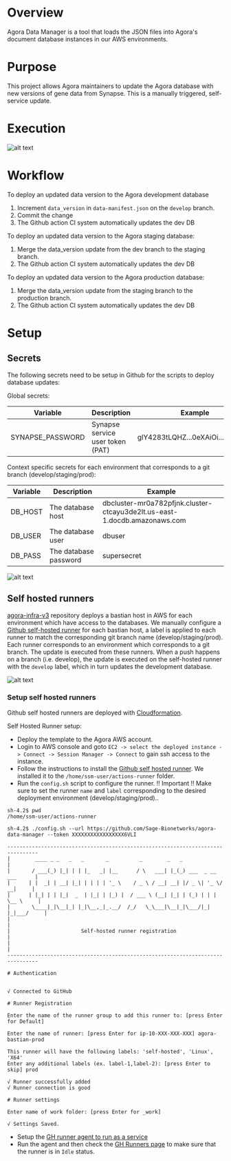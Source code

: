 # Overview
Agora Data Manager is a tool that loads the JSON files into Agora's document database
instances in our AWS environments.

# Purpose
This project allows Agora maintainers to update the Agora database with
new versions of gene data from Synapse.  This is a manually triggered,
self-service update.

# Execution

![alt text][db_update]

# Workflow

To deploy an updated data version to the Agora development database
1. Increment `data_version` in `data-manifest.json` on the `develop` branch.
2. Commit the change
3. The Github action CI system automatically updates the dev DB


To deploy an updated data version to the Agora staging database:
1. Merge the data_version update from the dev branch to the staging branch.
2. The Github action CI system automatically updates the dev DB

To deploy an updated data version to the Agora production database:
1. Merge the data_version update from the staging branch to the production branch.
2. The Github action CI system automatically updates the dev DB


# Setup

## Secrets

The following secrets need to be setup in Github for the scripts to deploy database updates:

Global secrets:

| Variable             | Description                      | Example                          |
|----------------------|----------------------------------|----------------------------------|
| SYNAPSE_PASSWORD     | Synapse service user token (PAT) | glY4283tLQHZ...0eXAiOi...JKV1QiL |


Context specific secrets for each environment that corresponds to a git branch (develop/staging/prod):

| Variable  | Description                 | Example                                                                   |
|-----------|-----------------------------|---------------------------------------------------------------------------|
| DB_HOST   | The database host           | dbcluster-mr0a782pfjnk.cluster-ctcayu3de2lt.us-east-1.docdb.amazonaws.com |
| DB_USER   | The database user           | dbuser                                                                    |
| DB_PASS   | The database password       | supersecret                                                               |


![alt text][github_secrets]


## Self hosted runners

[agora-infra-v3] repository deploys a bastian host in AWS for each environment which have access to
the databases.  We manually configure a [Github self-hosted runner](https://docs.github.com/en/actions/hosting-your-own-runners)
for each bastian host, a label is applied to each runner to match the corresponding git branch name (develop/staging/prod).
Each runner corresponds to an environment which corresponds to a git branch. The update is
executed from these runners.  When a push happens on a branch (i.e. develop), the update
is executed on the self-hosted runner with the `develop` label, which in turn updates the development database.


![alt text][self_hosted_runners]


### Setup self hosted runners

Github self hosted runners are deployed with [Cloudformation](https://github.com/Sage-Bionetworks-IT/agora-infra-v3/blob/dev/src/bastion_stack.py).

Self Hosted Runner setup:
* Deploy the template to the Agora AWS account.
* Login to AWS console and goto `EC2 -> select the deployed instance -> Connect -> Session Manager -> Connect` to gain ssh access to the instance.
* Follow the instructions to install the [Github self hosted runner](https://docs.github.com/en/actions/hosting-your-own-runners/managing-self-hosted-runners/adding-self-hosted-runners#adding-a-self-hosted-runner-to-a-repository).  We installed it to the `/home/ssm-user/actions-runner` folder.
* Run the `config.sh` script to configure the runner.  !! Important !! Make sure to set the runner `name` and `label` corresponding to the desired deployment environment (develop/staging/prod)..
```text
sh-4.2$ pwd
/home/ssm-user/actions-runner

sh-4.2$ ./config.sh --url https://github.com/Sage-Bionetworks/agora-data-manager --token XXXXXXXXXXXXXXXXX6VLI

--------------------------------------------------------------------------------
|        ____ _ _   _   _       _          _        _   _                      |
|       / ___(_) |_| | | |_   _| |__      / \   ___| |_(_) ___  _ __  ___      |
|      | |  _| | __| |_| | | | | '_ \    / _ \ / __| __| |/ _ \| '_ \/ __|     |
|      | |_| | | |_|  _  | |_| | |_) |  / ___ \ (__| |_| | (_) | | | \__ \     |
|       \____|_|\__|_| |_|\__,_|_.__/  /_/   \_\___|\__|_|\___/|_| |_|___/     |
|                                                                              |
|                       Self-hosted runner registration                        |
|                                                                              |
--------------------------------------------------------------------------------

# Authentication


√ Connected to GitHub

# Runner Registration

Enter the name of the runner group to add this runner to: [press Enter for Default]

Enter the name of runner: [press Enter for ip-10-XXX-XXX-XXX] agora-bastian-prod

This runner will have the following labels: 'self-hosted', 'Linux', 'X64'
Enter any additional labels (ex. label-1,label-2): [press Enter to skip] prod

√ Runner successfully added
√ Runner connection is good

# Runner settings

Enter name of work folder: [press Enter for _work]

√ Settings Saved.
```
* Setup the [GH runner agent to run as a service](https://docs.github.com/en/actions/hosting-your-own-runners/managing-self-hosted-runners/configuring-the-self-hosted-runner-application-as-a-service)
* Run the agent and then check the [GH Runners page](https://github.com/Sage-Bionetworks/agora-data-manager/settings/actions/runners) to make sure that the runner is in `Idle` status.

[db_update]: agora-db-update.drawio.png "update diagram"
[github_secrets]: github_secrets.png "github secrets screen"
[self_hosted_runners]: self-hosted-runners.png "self hosted runners"
[agora-infra-v3]: https://github.com/Sage-Bionetworks-IT/agora-infra-v3 "agora-infra-v3 repository"
[Github self-hosted runners]: https://docs.github.com/en/actions/hosting-your-own-runners/managing-self-hosted-runners/about-self-hosted-runners#about-self-hosted-runners
